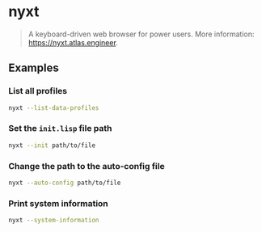 # nyxt

> A keyboard-driven web browser for power users. More information: <https://nyxt.atlas.engineer>.

## Examples

### List all profiles

```bash
nyxt --list-data-profiles
```

### Set the `init.lisp` file path

```bash
nyxt --init path/to/file
```

### Change the path to the auto-config file

```bash
nyxt --auto-config path/to/file
```

### Print system information

```bash
nyxt --system-information
```
